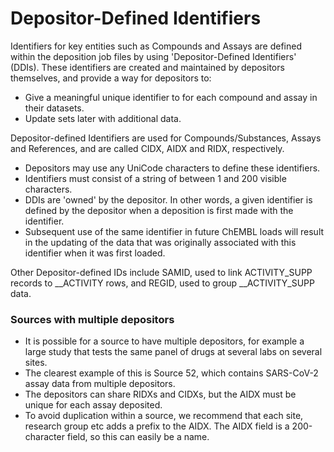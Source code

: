 # Depositor-Defined Identifiers

Identifiers for key entities such as Compounds and Assays are defined within the deposition job files by using 'Depositor-Defined Identifiers' \(DDIs\). These identifiers are created and maintained by depositors themselves, and provide a way for depositors to:

* Give a meaningful unique identifier to for each compound and assay in their datasets.
* Update sets later with additional data.

Depositor-defined Identifiers are used for Compounds/Substances, Assays and References, and are called CIDX, AIDX and RIDX, respectively.

* Depositors may use any UniCode characters to define these identifiers.
* Identifiers must consist of a string of between 1 and 200 visible characters.
* DDIs are 'owned' by the depositor. In other words, a given identifier is defined by the depositor when a deposition is first made with the identifier.
* Subsequent use of the same identifier in future ChEMBL loads will result in the updating of the data that was originally associated with this identifier when it was first loaded.

Other Depositor-defined IDs include SAMID, used to link ACTIVITY\_SUPP records to __ACTIVITY rows, and REGID, used to group __ACTIVITY\_SUPP data.

### Sources with multiple depositors

* It is possible for a source to have multiple depositors, for example a large study that tests the same panel of drugs at several labs on several sites. 
* The clearest example of this is Source 52, which contains SARS-CoV-2 assay data from multiple depositors.
* The depositors can share RIDXs and CIDXs, but the AIDX must be unique for each assay deposited.
* To avoid duplication within a source, we recommend that each site, research group etc adds a prefix to the AIDX. The AIDX field is a 200-character field, so this can easily be a name. 


